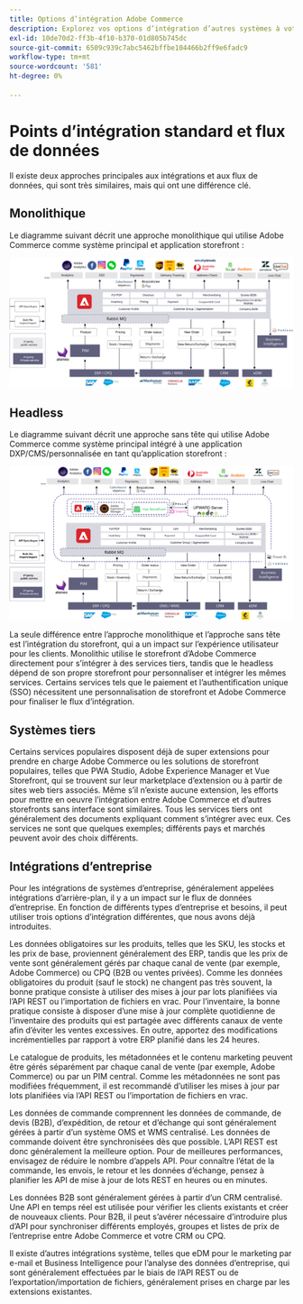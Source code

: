 ```yaml
---
title: Options d’intégration Adobe Commerce
description: Explorez vos options d’intégration d’autres systèmes à votre mise en oeuvre Adobe Commerce.
exl-id: 10de70d2-ff3b-4f10-b370-01d805b745dc
source-git-commit: 6509c939c7abc5462bffbe104466b2ff9e6fadc9
workflow-type: tm+mt
source-wordcount: '581'
ht-degree: 0%

---
```


# Points d’intégration standard et flux de données

Il existe deux approches principales aux intégrations et aux flux de données, qui sont très similaires, mais qui ont une différence clé.

## Monolithique

Le diagramme suivant décrit une approche monolithique qui utilise Adobe Commerce comme système principal et application storefront :

![Diagramme de monolithe Adobe Commerce](../../assets/playbooks/integration-monolith.svg)

## Headless

Le diagramme suivant décrit une approche sans tête qui utilise Adobe Commerce comme système principal intégré à une application DXP/CMS/personnalisée en tant qu’application storefront :

![Diagramme Adobe Commerce sans interface](../../assets/playbooks/integration-headless.svg)

La seule différence entre l’approche monolithique et l’approche sans tête est l’intégration du storefront, qui a un impact sur l’expérience utilisateur pour les clients. Monolithic utilise le storefront d’Adobe Commerce directement pour s’intégrer à des services tiers, tandis que le headless dépend de son propre storefront pour personnaliser et intégrer les mêmes services. Certains services tels que le paiement et l’authentification unique (SSO) nécessitent une personnalisation de storefront et Adobe Commerce pour finaliser le flux d’intégration.

## Systèmes tiers

Certains services populaires disposent déjà de super extensions pour prendre en charge Adobe Commerce ou les solutions de storefront populaires, telles que PWA Studio, Adobe Experience Manager et Vue Storefront, qui se trouvent sur leur marketplace d’extension ou à partir de sites web tiers associés. Même s’il n’existe aucune extension, les efforts pour mettre en oeuvre l’intégration entre Adobe Commerce et d’autres storefronts sans interface sont similaires. Tous les services tiers ont généralement des documents expliquant comment s’intégrer avec eux. Ces services ne sont que quelques exemples; différents pays et marchés peuvent avoir des choix différents.

## Intégrations d’entreprise

Pour les intégrations de systèmes d’entreprise, généralement appelées intégrations d’arrière-plan, il y a un impact sur le flux de données d’entreprise. En fonction de différents types d’entreprise et besoins, il peut utiliser trois options d’intégration différentes, que nous avons déjà introduites.

Les données obligatoires sur les produits, telles que les SKU, les stocks et les prix de base, proviennent généralement des ERP, tandis que les prix de vente sont généralement gérés par chaque canal de vente (par exemple, Adobe Commerce) ou CPQ (B2B ou ventes privées). Comme les données obligatoires du produit (sauf le stock) ne changent pas très souvent, la bonne pratique consiste à utiliser des mises à jour par lots planifiées via l’API REST ou l’importation de fichiers en vrac. Pour l’inventaire, la bonne pratique consiste à disposer d’une mise à jour complète quotidienne de l’inventaire des produits qui est partagée avec différents canaux de vente afin d’éviter les ventes excessives. En outre, apportez des modifications incrémentielles par rapport à votre ERP planifié dans les 24 heures.

Le catalogue de produits, les métadonnées et le contenu marketing peuvent être gérés séparément par chaque canal de vente (par exemple, Adobe Commerce) ou par un PIM central. Comme les métadonnées ne sont pas modifiées fréquemment, il est recommandé d’utiliser les mises à jour par lots planifiées via l’API REST ou l’importation de fichiers en vrac.

Les données de commande comprennent les données de commande, de devis (B2B), d’expédition, de retour et d’échange qui sont généralement gérées à partir d’un système OMS et WMS centralisé. Les données de commande doivent être synchronisées dès que possible. L’API REST est donc généralement la meilleure option. Pour de meilleures performances, envisagez de réduire le nombre d’appels API. Pour connaître l’état de la commande, les envois, le retour et les données d’échange, pensez à planifier les API de mise à jour de lots REST en heures ou en minutes.

Les données B2B sont généralement gérées à partir d’un CRM centralisé. Une API en temps réel est utilisée pour vérifier les clients existants et créer de nouveaux clients. Pour B2B, il peut s’avérer nécessaire d’introduire plus d’API pour synchroniser différents employés, groupes et listes de prix de l’entreprise entre Adobe Commerce et votre CRM ou CPQ.

Il existe d’autres intégrations système, telles que eDM pour le marketing par e-mail et Business Intelligence pour l’analyse des données d’entreprise, qui sont généralement effectuées par le biais de l’API REST ou de l’exportation/importation de fichiers, généralement prises en charge par les extensions existantes.
